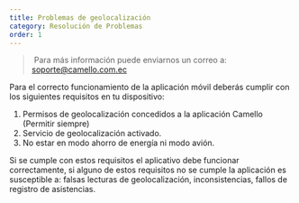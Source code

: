 ```yaml
---
title: Problemas de geolocalización
category: Resolución de Problemas
order: 1
---
```


> &nbsp;Para m&aacute;s informaci&oacute;n puede enviarnos un correo a: soporte@camello.com.ec

Para el correcto funcionamiento de la aplicaci&oacute;n m&oacute;vil deber&aacute;s cumplir con los siguientes requisitos en tu dispositivo:

1. Permisos de geolocalizaci&oacute;n concedidos a la aplicaci&oacute;n Camello (Permitir siempre)
2. Servicio de geolocalizaci&oacute;n activado.
3. No estar en modo ahorro de energ&iacute;a ni modo avi&oacute;n.

Si se cumple con estos requisitos el aplicativo debe funcionar correctamente, si alguno de estos requisitos no se cumple la aplicaci&oacute;n es susceptible a: falsas lecturas de geolocalizaci&oacute;n, inconsistencias, fallos de registro de asistencias.